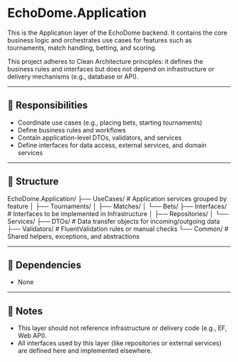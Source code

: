 ﻿# EchoDome.Application

This is the Application layer of the EchoDome backend. It contains the core business logic and orchestrates use cases for features such as tournaments, match handling, betting, and scoring.

This project adheres to Clean Architecture principles: it defines the business rules and interfaces but does not depend on infrastructure or delivery mechanisms (e.g., database or API).

---

## 🧠 Responsibilities

- Coordinate use cases (e.g., placing bets, starting tournaments)
- Define business rules and workflows
- Contain application-level DTOs, validators, and services
- Define interfaces for data access, external services, and domain services

---

## 📁 Structure

EchoDome.Application/
├── UseCases/ # Application services grouped by feature
│ ├── Tournaments/
│ ├── Matches/
│ └── Bets/
├── Interfaces/ # Interfaces to be implemented in Infrastructure
│ ├── Repositories/
│ └── Services/
├── DTOs/ # Data transfer objects for incoming/outgoing data
├── Validators/ # FluentValidation rules or manual checks
└── Common/ # Shared helpers, exceptions, and abstractions


---

## 🔌 Dependencies

- None

---

## 📌 Notes

- This layer should not reference infrastructure or delivery code (e.g., EF, Web API).
- All interfaces used by this layer (like repositories or external services) are defined here and implemented elsewhere.